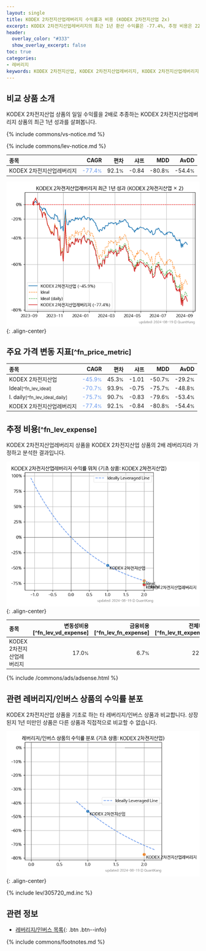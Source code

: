 ```yaml
---
layout: single
title: KODEX 2차전지산업레버리지 수익률과 비용 (KODEX 2차전지산업 2x)
excerpt: KODEX 2차전지산업레버리지의 최근 1년 환산 수익률은 -77.4%, 추정 비용은 22.6%입니다.
header:
  overlay_color: "#333"
  show_overlay_excerpt: false
toc: true
categories:
- 레버리지
keywords: KODEX 2차전지산업, KODEX 2차전지산업레버리지, KODEX 2차전지산업레버리지 KODEX 2차전지산업 비교, 462330, 305720, 462330 462330 비교
---
```


## 비교 상품 소개


KODEX 2차전지산업 상품의 일일 수익률을 2배로 추종하는 KODEX 2차전지산업레버리지 상품의 최근 1년 성과를 살펴봅니다.





{% include commons/vs-notice.md %}

{% include commons/lev-notice.md %}

| **종목** | **CAGR** | **편차** | **샤프** | **MDD** | **AvDD** |
| :------------ | ------: | -----------: | -------: | ------: | -------: |
| KODEX 2차전지산업레버리지 | <span style="color: cornflowerblue">-77.4<small>%</small></span> | 92.1<small>%</small> | -0.84 | -80.8<small>%</small> | -54.4<small>%</small> |

<!-- more -->


![KODEX 2차전지산업레버리지](/lev/images/462330.png){: .align-center}


## 주요 가격 변동 지표<small>[^fn_price_metric]</small>


| **종목** | **CAGR** | **편차** | **샤프** | **MDD** | **AvDD** |
| :------------ | ------: | -----------: | -------: | ------: | -------: |
| KODEX 2차전지산업 | <span style="color: cornflowerblue">-45.9<small>%</small></span> | 45.3<small>%</small> | -1.01 | -50.7<small>%</small> | -29.2<small>%</small> |
| Ideal<small>[^fn_lev_ideal]</small> | <span style="color: cornflowerblue">-70.7<small>%</small></span> | 93.9<small>%</small> | -0.75 | -75.7<small>%</small> | -48.8<small>%</small> |
| I. daily<small>[^fn_lev_ideal_daily]</small> | <span style="color: cornflowerblue">-75.7<small>%</small></span> | 90.7<small>%</small> | -0.83 | -79.6<small>%</small> | -53.4<small>%</small> |
| KODEX 2차전지산업레버리지 | <span style="color: cornflowerblue">-77.4<small>%</small></span> | 92.1<small>%</small> | -0.84 | -80.8<small>%</small> | -54.4<small>%</small> |


## 추정 비용<small>[^fn_lev_expense]</small><a id="expense"></a>

KODEX 2차전지산업레버리지 상품을 KODEX 2차전지산업 상품의 2배 레버리지라 가정하고 분석한 결과입니다.

![KODEX 2차전지산업레버리지](/lev/images/462330_ideal.png){: .align-center}

| **종목** | **변동성비용**[^fn_lev_vd_expense] | **금융비용**[^fn_lev_fn_expense] | **전체비용**[^fn_lev_tt_expense] |
| :------------ | ------: | -----------: | -------: |
| KODEX 2차전지산업레버리지 | 17.0<small>%</small> | 6.7<small>%</small> | 22.6<small>%</small> |

{% include /commons/ads/adsense.html %}



## 관련 레버리지/인버스 상품의 수익률 분포

KODEX 2차전지산업 상품을 기초로 하는 타 레버리지/인버스 상품과 비교합니다. 상장된지 1년 미만인 상품은 다른 상품과 직접적으로 비교할 수 없습니다.

![KODEX 2차전지산업](/lev/images/305720_ideal.png){: .align-center}

{% include lev/305720_md.inc %}


## 관련 정보

- [레버리지/인버스 목록](/lev/){: .btn .btn--info}

{% include commons/footnotes.md %}